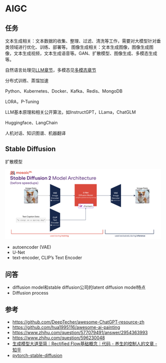 # AIGC


## 任务
文本生成相关：文本数据的收集、整理、过滤、清洗等工作，需要对大模型针对垂类领域进行优化、训练、部署等。
图像生成相关：文本生成图像，图像生成图像，文本生成视频，文本生成语音等。GAN、扩散模型、图像生成、多模态生成等。

自然语言处理见[LLM章节](./12_llm.md)，多模态见[多模态章节](./14_multimodal.md)

分布式训练、蒸馏加速

Python、Kubernetes、Docker、Kafka、Redis、MongoDB

LORA，P-Tuning

LLM基本原理和相关公开算法，如InstructGPT，LLama，ChatGLM

Huggingface、LangChain

人机对话、知识图谱、机器翻译


## Stable Diffusion
扩散模型

![](../.github/assets/02ml-sd.png)

- autoencoder (VAE)
- U-Net
- text-encoder, CLIP’s Text Encoder


## 问答
- diffusion model和stable diffusion公司的latent diffusion model特点
- Diffusion process


## 参考
- https://github.com/DeepTecher/awesome-ChatGPT-resource-zh
- https://github.com/hua1995116/awesome-ai-painting
- https://www.zhihu.com/question/577079491/answer/2954363993
- https://www.zhihu.com/question/596230048
- [生成模型大道至简｜Rectified Flow基础概念｜代码 - 养生的控制人的文章 - 知乎](https://zhuanlan.zhihu.com/p/687740527)
- [pytorch-stable-diffusion](https://github.com/hkproj/pytorch-stable-diffusion)